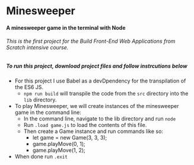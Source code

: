 # Minesweeper

#### A minesweeper game in the terminal with Node

###### This is the first project for the *Build Front-End Web Applications from Scratch* intensive course.

##### To run this project, download project files and follow instrcutions below
* For this project I use Babel as a devDpendency for the transpilation of the ES6 JS.
  * `npm run build` will transpile the code from the `src` directory into the `lib` directory.
* To play Minesweeper, we will create instances of the minesweeper game in the command line:
  * In the command line, navigate to the lib directory and run `node`
  * Run `.load game.js` to load the contents of this file.
  * Then create a Game instance and run commands like so:
    * let game = new Game(3, 3, 3);
    * game.playMove(0, 1);
    * game.playMove(1, 2);
* When done run `.exit`

